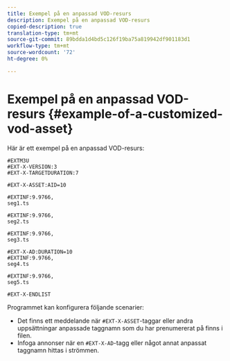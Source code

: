 ```yaml
---
title: Exempel på en anpassad VOD-resurs
description: Exempel på en anpassad VOD-resurs
copied-description: true
translation-type: tm+mt
source-git-commit: 89bdda1d4bd5c126f19ba75a819942df901183d1
workflow-type: tm+mt
source-wordcount: '72'
ht-degree: 0%

---
```



# Exempel på en anpassad VOD-resurs {#example-of-a-customized-vod-asset}

Här är ett exempel på en anpassad VOD-resurs:

```
#EXTM3U
#EXT-X-VERSION:3
#EXT-X-TARGETDURATION:7
 
#EXT-X-ASSET:AID=10
 
#EXTINF:9.9766,
seg1.ts
 
#EXTINF:9.9766,
seg2.ts
 
#EXTINF:9.9766,
seg3.ts
 
#EXT-X-AD:DURATION=10
#EXTINF:9.9766,
seg4.ts
 
#EXTINF:9.9766,
seg5.ts
 
#EXT-X-ENDLIST
```

Programmet kan konfigurera följande scenarier:

* Det finns ett meddelande när `#EXT-X-ASSET`-taggar eller andra uppsättningar anpassade taggnamn som du har prenumererat på finns i filen.
* Infoga annonser när en `#EXT-X-AD`-tagg eller något annat anpassat taggnamn hittas i strömmen.

